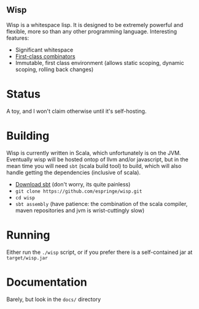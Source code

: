 Wisp
----

Wisp is a whitespace lisp. It is designed to be extremely powerful and flexible, more so than any other programming language. Interesting features:

  * Significant whitespace
  * [First-class combinators](https://secure.wikimedia.org/wikipedia/en/wiki/Fexpr)
  * Immutable, first class environment (allows static scoping, dynamic scoping, rolling back changes)

Status
======
A toy, and I won't claim otherwise until it's self-hosting.


Building
========

Wisp is currently written in Scala, which unfortunately is on the JVM. Eventually wisp will be hosted ontop of llvm and/or javascript, but in the mean time you will need `sbt` (scala build tool) to build, which will also handle getting the dependencies (inclusive of scala).

  * [Download sbt](http://www.scala-sbt.org/download.html) (don't worry, its quite painless)
  * `git clone https://github.com/espringe/wisp.git`
  * `cd wisp`
  * `sbt assembly` (have patience: the combination of the scala compiler, maven repositories and jvm is wrist-cuttingly slow)


Running
=======

Either run the `./wisp` script, or if you prefer there is a self-contained jar at `target/wisp.jar`


Documentation
====

Barely, but look in the `docs/` directory

